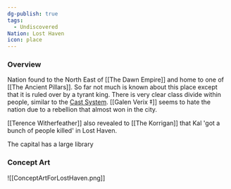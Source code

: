 ```yaml
---
dg-publish: true
tags:
  - Undiscovered
Nation: Lost Haven
icon: place
---
```


### Overview
Nation found to the North East of [[The Dawn Empire]] and home to one of [[The Ancient Pillars]]. So far not much is known about this place except that it is ruled over by a tyrant king. There is very clear class divide within people, similar to the [Cast System](https://en.wikipedia.org/wiki/Caste_system_in_India).  [[Galen Verix ‡]] seems to hate the nation due to a rebellion that almost won in the city.

[[Terence Witherfeather]] also revealed to [[The Korrigan]] that  Kal 'got a bunch of people killed' in Lost Haven.

The capital has a large library 

### Concept Art
![[ConceptArtForLostHaven.png]]


